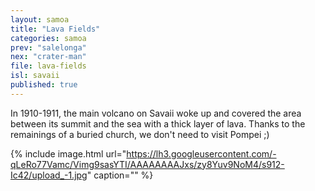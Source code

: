 ```yaml
---
layout: samoa
title: "Lava Fields"
categories: samoa
prev: "salelonga"
nex: "crater-man"
file: lava-fields
isl: savaii
published: true
---
```


In 1910-1911, the main volcano on Savaii woke up and covered the area between its summit and the sea with a thick layer of lava. Thanks to the remainings of a buried church, we don't need to visit Pompei ;)

{% include image.html url="https://lh3.googleusercontent.com/-qLeRo77Vamc/Vimg9sasYTI/AAAAAAAAJxs/zy8Yuv9NoM4/s912-Ic42/upload_-1.jpg" caption="" %}